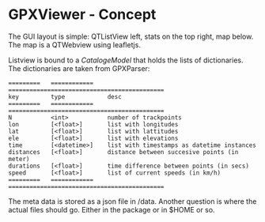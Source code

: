 GPXViewer - Concept
===================

The GUI layout is simple:
QTListView left, stats on the top right, map below.
The map is a QTWebview using leafletjs.

Listview is bound to a *CatalogeModel* that holds the lists of dictionaries.
The dictionaries are taken from GPXParser:

    =========   ============    ============================================
    key         type            desc
    =========   ============    ============================================
    N           <int>           number of trackpoints
    lon         [<float>]       list with longitudes
    lat         [<float>]       list with lattitudes
    ele         [<float>]       list with elevations
    time        [<datetime>]    list with timestamps as datetime instances
    distances   [<float>]       distance between succesive points (in meter)
    durations   [<float>]       time difference between points (in secs)
    speed       [<float>]       list of current speeds (in km/h)
    =========   ============    ============================================

The meta data is stored as a json file in /data.
Another question is where the actual files should go.
Either in the package or in $HOME or so.

